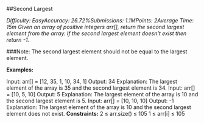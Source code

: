 ##Second Largest

*Difficulty: EasyAccuracy: 26.72%Submissions: 1.1MPoints: 2Average Time: 15m
Given an array of positive integers arr[], return the second largest element from the array. If the second largest element doesn't exist then return -1.*

###Note: The second largest element should not be equal to the largest element.

__Examples:__

Input: arr[] = [12, 35, 1, 10, 34, 1]
Output: 34
Explanation: The largest element of the array is 35 and the second largest element is 34.
Input: arr[] = [10, 5, 10]
Output: 5
Explanation: The largest element of the array is 10 and the second largest element is 5.
Input: arr[] = [10, 10, 10]
Output: -1
Explanation: The largest element of the array is 10 and the second largest element does not exist.
__Constraints:__
2 ≤ arr.size() ≤ 105
1 ≤ arr[i] ≤ 105
